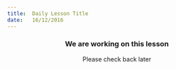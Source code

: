 ```yaml
---
title:  Daily Lesson Title
date:   16/12/2016
---
```


### <center>We are working on this lesson</center> 

 <center>Please check back later</center>